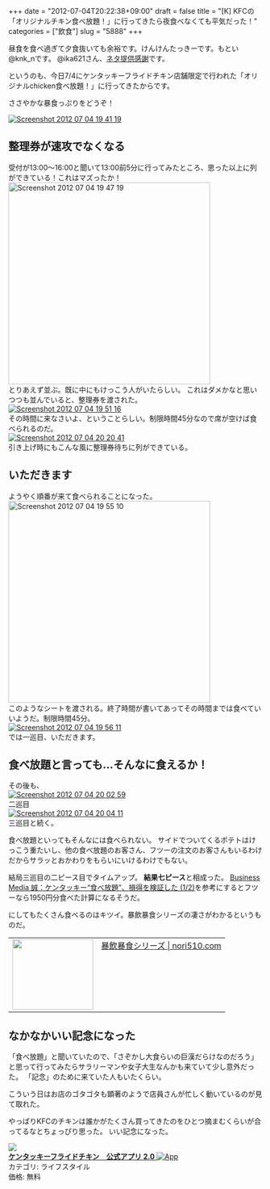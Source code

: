 +++
date = "2012-07-04T20:22:38+09:00"
draft = false
title = "[K] KFCの「オリジナルチキン食べ放題！」に行ってきたら夜食べなくても平気だった！"
categories = ["飲食"]
slug = "5888"
+++

昼食を食べ過ぎて夕食抜いても余裕です。けんけんたっきーです。もとい@knk_nです。
@ika621さん、<a href="http://twitter.com/#!/ika621/status/220335556163416067" target="_blank">ネタ提供感謝</a>です。

というのも、今日7/4にケンタッキーフライドチキン店舗限定で行われた「オリジナルchicken食べ放題！」に行ってきたからです。

ささやかな暴食っぷりをどうぞ！

<div class="center"><a href="https://knk-n.com/images/2012/07/screenshot_2012-07-04_19.41.19.jpg"><img src="https://knk-n.com/images/2012/07/screenshot_2012-07-04_19.41.19.jpg" alt="Screenshot 2012 07 04 19 41 19" title="screenshot_2012-07-04_19.41.19.jpg" border="0" width="" height="" /></a></div><!--more--><h2>整理券が速攻でなくなる</h2>
受付が13:00〜16:00と聞いて13:00前5分に行ってみたところ、思った以上に列ができている！これはマズったか！


<div class="center"><a href="https://knk-n.com/images/2012/07/screenshot_2012-07-04_19.47.19.jpg"><img src="https://knk-n.com/images/2012/07/screenshot_2012-07-04_19.47.19.jpg" alt="Screenshot 2012 07 04 19 47 19" title="screenshot_2012-07-04_19.47.19.jpg" border="0" width="400" height="" /></a></div>
とりあえず並ぶ。既に中にもけっこう人がいたらしい。
これはダメかなと思いつつも並んでいると、整理券を渡された。

<div class="center"><a href="https://knk-n.com/images/2012/07/screenshot_2012-07-04_19.51.16.jpg"><img src="https://knk-n.com/images/2012/07/screenshot_2012-07-04_19.51.16.jpg" alt="Screenshot 2012 07 04 19 51 16" title="screenshot_2012-07-04_19.51.16.jpg" border="0" width="" height="" /></a></div>その時間に来なさいよ、ということらしい。制限時間45分なので席が空けば食べられるのだ。

<div class="center"><a href="https://knk-n.com/images/2012/07/screenshot_2012-07-04_20.20.41.jpg"><img src="https://knk-n.com/images/2012/07/screenshot_2012-07-04_20.20.41.jpg" alt="Screenshot 2012 07 04 20 20 41" title="screenshot_2012-07-04_20.20.41.jpg" border="0" width="" height="" /></a></div>
引き上げ時にもこんな風に整理券待ちに列ができている。

<h2>いただきます</h2>
ようやく順番が来て食べられることになった。


<div class="center"><a href="https://knk-n.com/images/2012/07/screenshot_2012-07-04_19.55.10.jpg"><img src="https://knk-n.com/images/2012/07/screenshot_2012-07-04_19.55.10.jpg" alt="Screenshot 2012 07 04 19 55 10" title="screenshot_2012-07-04_19.55.10.jpg" border="0" width="400" height="" /></a></div>
このようなシートを渡される。終了時間が書いてあってその時間までは食べていいようだ。制限時間45分。

<div class="center"><a href="https://knk-n.com/images/2012/07/screenshot_2012-07-04_19.56.11.jpg"><img src="https://knk-n.com/images/2012/07/screenshot_2012-07-04_19.56.11.jpg" alt="Screenshot 2012 07 04 19 56 11" title="screenshot_2012-07-04_19.56.11.jpg" border="0" width="" height="" /></a></div>
では一巡目、いただきます。

<h2>食べ放題と言っても…そんなに食えるか！</h2>
その後も、
<div class="center"><a href="https://knk-n.com/images/2012/07/screenshot_2012-07-04_20.02.59.jpg"><img src="https://knk-n.com/images/2012/07/screenshot_2012-07-04_20.02.59.jpg" alt="Screenshot 2012 07 04 20 02 59" title="screenshot_2012-07-04_20.02.59.jpg" border="0" width="" height="" /></a></div>
二巡目

<div class="center"><a href="https://knk-n.com/images/2012/07/screenshot_2012-07-04_20.04.11.jpg"><img src="https://knk-n.com/images/2012/07/screenshot_2012-07-04_20.04.11.jpg" alt="Screenshot 2012 07 04 20 04 11" title="screenshot_2012-07-04_20.04.11.jpg" border="0" width="" height="" /></a></div>
三巡目と続く。

食べ放題といってもそんなには食べられない。
サイドでついてくるポテトはけっこう重たいし、他の食べ放題のお客さん、フツーの注文のお客さんもいるわけだからサラッとおかわりをもらいにいけるわけでもない。

結局三巡目の二ピース目でタイムアップ。
<strong>結果七ピース</strong>と相成った。
<a  href="http://bizmakoto.jp/makoto/articles/1207/04/news018.html" target="_blank">Business Media 誠：ケンタッキー“食べ放題”、損得を検証した (1/2)</a><script type="text/javascript">var url = "http://bizmakoto.jp/makoto/articles/1207/04/news018.html";</script><script src="http://api.b.st-hatena.com/entry.count?url=http://bizmakoto.jp/makoto/articles/1207/04/news018.html&callback=hatebTxt"></script>を参考にするとフツーなら1950円分食べた計算になるそうだ。

にしてもたくさん食べるのはキツイ。暴飲暴食シリーズの凄さがわかるというものだ。
<table width="100%"><td valign="top" width="160"><a href="http://nori510.com/archives/category/excessive-drinking-and-eating" target="_blank"><img border="0" src="http://capture.heartrails.com/160x140/border?http://nori510.com/archives/category/excessive-drinking-and-eating" alt="" width="160" height="140" /></a></td><td valign="top"><a  href="http://nori510.com/archives/category/excessive-drinking-and-eating" target="_blank">暴飲暴食シリーズ | nori510.com</a><script type="text/javascript">var url = "http://nori510.com/archives/category/excessive-drinking-and-eating";</script><script src="http://api.b.st-hatena.com/entry.count?url=http://nori510.com/archives/category/excessive-drinking-and-eating&callback=hatebTxt"></script>
</td>
</table>

<h2>なかなかいい記念になった</h2>
「食べ放題」と聞いていたので、「さぞかし大食らいの巨漢だらけなのだろう」と思って行ってみたらサラリーマンや女子大生なんかも来ていて少し意外だった。
「記念」のために来ていた人もいたくらい。

こういう日はお店のゴタゴタも顕著のようで店員さんが忙しく動いているのが見て取れた。

やっぱりKFCのチキンは誰かがたくさん買ってきたのをひとつ摘まむくらいが合ってるなとちょっぴり思った。
いい記念になった。

<table class="appstorehelper"><a href="http://itunes.apple.com/jp/app/kentakkifuraidochikin-gong/id519131315?mt=8&uo=4" rel="nofollow" target="_blank"><img class="appstorehelper_appicn" src="http://a3.mzstatic.com/us/r1000/103/Purple/v4/a1/91/2d/a1912dba-d2f8-0ed0-358a-88041cadfdb9/mza_1400901528878856631.jpg" /></a><div class="appstorehelper_text"><a href="http://itunes.apple.com/jp/app/kentakkifuraidochikin-gong/id519131315?mt=8&uo=4" rel="nofollow" target="_blank"><b>ケンタッキーフライドチキン　公式アプリ 2.0</b> <img alt="App" src="http://ax.phobos.apple.com.edgesuite.net/ja_jp/images/web/linkmaker/badge_appstore-sm.gif" style="vertical-align: text-bottom;" /></b></a><br />カテゴリ: ライフスタイル<br />価格: 無料<br clear="all" /></div>
</table>
